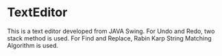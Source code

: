 # TextEditor
This is a text editor developed from JAVA Swing.
For Undo and Redo, two stack method is used.
For Find and Replace, Rabin Karp String Matching Algorithm is used.
